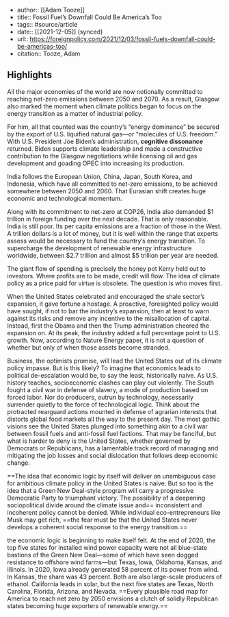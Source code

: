 ---
---
- author:: [[Adam Tooze]]
- title:: Fossil Fuel’s Downfall Could Be America’s Too
- tags:: #source/article
- date:: [[2021-12-05]] (synced)
- url:: https://foreignpolicy.com/2021/12/03/fossil-fuels-downfall-could-be-americas-too/
- citation:: Tooze, Adam

## Highlights

All the major economies of the world are now notionally committed to reaching net-zero emissions between 2050 and 2070. As a result, Glasgow also marked the moment when climate politics began to focus on the energy transition as a matter of industrial policy.

For him, all that counted was the country’s “energy dominance” be secured by the export of U.S. liquified natural gas—or “molecules of U.S. freedom.” With U.S. President Joe Biden’s administration, **cognitive dissonance** returned. Biden supports climate leadership and made a constructive contribution to the Glasgow negotiations while licensing oil and gas development and goading OPEC into increasing its production.

India follows the European Union, China, Japan, South Korea, and Indonesia, which have all committed to net-zero emissions, to be achieved somewhere between 2050 and 2060. That Eurasian shift creates huge economic and technological momentum.

Along with its commitment to net-zero at COP26, India also demanded $1 trillion in foreign funding over the next decade. That is only reasonable. India is still poor. Its per capita emissions are a fraction of those in the West. A trillion dollars is a lot of money, but it is well within the range that experts assess would be necessary to fund the country’s energy transition. To supercharge the development of renewable energy infrastructure worldwide, between $2.7 trillion and almost $5 trillion per year are needed.

The giant flow of spending is precisely the honey pot Kerry held out to investors. Where profits are to be made, credit will flow. The idea of climate policy as a price paid for virtue is obsolete. The question is who moves first.

When the United States celebrated and encouraged the shale sector’s expansion, it gave fortune a hostage. A proactive, foresighted policy would have sought, if not to bar the industry’s expansion, then at least to warn against its risks and remove any incentive to the misallocation of capital. Instead, first the Obama and then the Trump administration cheered the expansion on. At its peak, the industry added a full percentage point to U.S. growth. Now, according to Nature Energy paper, it is not a question of whether but only of when those assets become stranded.

Business, the optimists promise, will lead the United States out of its climate policy impasse. But is this likely? To imagine that economics leads to political de-escalation would be, to say the least, historically naive. As U.S. history teaches, socioeconomic clashes can play out violently. The South fought a civil war in defense of slavery, a mode of production based on forced labor. Nor do producers, outrun by technology, necessarily surrender quietly to the force of technological logic. Think about the protracted rearguard actions mounted in defense of agrarian interests that distorts global food markets all the way to the present day. The most gothic visions see the United States plunged into something akin to a civil war between fossil fuels and anti-fossil fuel factions. That may be fanciful, but what is harder to deny is the United States, whether governed by Democrats or Republicans, has a lamentable track record of managing and mitigating the job losses and social dislocation that follows deep economic change.

==The idea that economic logic by itself will deliver an unambiguous case for ambitious climate policy in the United States is naive. But so too is the idea that a Green New Deal-style program will carry a progressive Democratic Party to triumphant victory. The possibility of a deepening sociopolitical divide around the climate issue and== inconsistent and incoherent policy cannot be denied. While individual eco-entrepreneurs like Musk may get rich, ==the fear must be that the United States never develops a coherent social response to the energy transition.==

the economic logic is beginning to make itself felt. At the end of 2020, the top five states for installed wind power capacity were not all blue-state bastions of the Green New Deal—some of which have seen dogged resistance to offshore wind farms—but Texas, Iowa, Oklahoma, Kansas, and Illinois. In 2020, Iowa already generated 58 percent of its power from wind. In Kansas, the share was 43 percent. Both are also large-scale producers of ethanol. California leads in solar, but the next five states are Texas, North Carolina, Florida, Arizona, and Nevada. ==Every plausible road map for America to reach net zero by 2050 envisions a clutch of solidly Republican states becoming huge exporters of renewable energy.==

